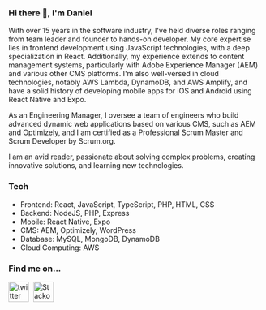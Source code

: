 ### Hi there 👋, I'm Daniel  
  
With over 15 years in the software industry, I've held diverse roles ranging from team leader and founder to hands-on developer. My core expertise lies in frontend development using JavaScript technologies, with a deep specialization in React. Additionally, my experience extends to content management systems, particularly with Adobe Experience Manager (AEM) and various other CMS platforms. I'm also well-versed in cloud technologies, notably AWS Lambda, DynamoDB, and AWS Amplify, and have a solid history of developing mobile apps for iOS and Android using React Native and Expo.

As an Engineering Manager, I oversee a team of engineers who build advanced dynamic web applications based on various CMS, such as AEM and Optimizely, and I am certified as a Professional Scrum Master and Scrum Developer by Scrum.org.

I am an avid reader, passionate about solving complex problems, creating innovative solutions, and learning new technologies.
  
### Tech  
* Frontend: React, JavaScript, TypeScript, PHP, HTML, CSS
* Backend: NodeJS, PHP, Express
* Mobile: React Native, Expo
* CMS: AEM, Optimizely, WordPress
* Database: MySQL, MongoDB, DynamoDB
* Cloud Computing: AWS  
  
### Find me on...
[<img src='https://cdn.jsdelivr.net/npm/simple-icons@3.0.1/icons/twitter.svg' alt='twitter' height='40'>](https://twitter.com/@danielfd)   [<img src='https://cdn.jsdelivr.net/npm/simple-icons@3.0.1/icons/stackoverflow.svg' alt='Stackoverflow' height='40'>](https://stackoverflow.com/users/12213243/fx2000)  

<!--
**fx2000/fx2000** is a ✨ _special_ ✨ repository because its `README.md` (this file) appears on your GitHub profile.

Here are some ideas to get you started:

- 🔭 I’m currently working on ...
- 🌱 I’m currently learning ...
- 👯 I’m looking to collaborate on ...
- 🤔 I’m looking for help with ...
- 💬 Ask me about ...
- 📫 How to reach me: ...
- 😄 Pronouns: ...
- ⚡ Fun fact: ...
-->

